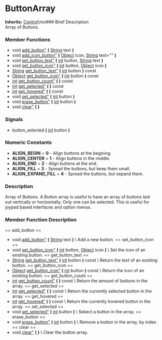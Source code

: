 #  ButtonArray  
**Inherits:** [Control](class_control)\\n\\n###  Brief Description  
Array of Buttons.
###  Member Functions 
  * void [add_button"](#add_button) **(** [String](class_string) text  **)**
  * void [add_icon_button"](#add_icon_button) **(** [Object](class_object) icon, [String](class_string) text=""  **)**
  * void [set_button_text"](#set_button_text) **(** [int](class_int) button, [String](class_string) text  **)**
  * void [set_button_icon"](#set_button_icon) **(** [int](class_int) button, [Object](class_object) icon  **)**
  * [String](class_string) [get_button_text"](#get_button_text) **(** [int](class_int) button  **)** const
  * [Object](class_object) [get_button_icon"](#get_button_icon) **(** [int](class_int) button  **)** const
  * [int](class_int) [get_button_count"](#get_button_count) **(** **)** const
  * [int](class_int) [get_selected"](#get_selected) **(** **)** const
  * [int](class_int) [get_hovered"](#get_hovered) **(** **)** const
  * void [set_selected"](#set_selected) **(** [int](class_int) button  **)**
  * void [erase_button"](#erase_button) **(** [int](class_int) button  **)**
  * void [clear"](#clear) **(** **)**
###  Signals  
  * <a name="button_selected">button_selected</a> **(** [int](class_int) button  **)**
###  Numeric Constants  
  * **ALIGN_BEGIN** = **0** - Align buttons at the begining.
  * **ALIGN_CENTER** = **1** - Align buttons in the middle.
  * **ALIGN_END** = **2** - Align buttons at the end.
  * **ALIGN_FILL** = **3** - Spread the buttons, but keep them small.
  * **ALIGN_EXPAND_FILL** = **4** - Spread the buttons, but expand them.
###  Description  
Array of Buttons. A Button array is useful to have an array of buttons laid out vertically or horizontally. Only one can be selected. This is useful for joypad based interfaces and option menus.
###  Member Function Description  
==  add_button  ==
  * void [add_button"](#add_button) **(** [String](class_string) text  **)**
\\
Add a new button.
==  set_button_icon  ==
  * void [set_button_icon"](#set_button_icon) **(** [int](class_int) button, [Object](class_object) icon  **)**
\\
Set the icon of an existing button.
==  get_button_text  ==
  * [String](class_string) [get_button_text"](#get_button_text) **(** [int](class_int) button  **)** const
\\
Return the text of an existing button.
==  get_button_icon  ==
  * [Object](class_object) [get_button_icon"](#get_button_icon) **(** [int](class_int) button  **)** const
\\
Return the icon of an existing button.
==  get_button_count  ==
  * [int](class_int) [get_button_count"](#get_button_count) **(** **)** const
\\
Return the amount of buttons in the array.
==  get_selected  ==
  * [int](class_int) [get_selected"](#get_selected) **(** **)** const
\\
Return the currently selected button in the array.
==  get_hovered  ==
  * [int](class_int) [get_hovered"](#get_hovered) **(** **)** const
\\
Return the currently hovered button in the array.
==  set_selected  ==
  * void [set_selected"](#set_selected) **(** [int](class_int) button  **)**
\\
Sekect a button in the array.
==  erase_button  ==
  * void [erase_button"](#erase_button) **(** [int](class_int) button  **)**
\\
Remove a button in the array, by index.
==  clear  ==
  * void [clear"](#clear) **(** **)**
\\
Clear the button array.
